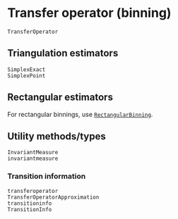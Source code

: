 # Transfer operator (binning)

```@docs
TransferOperator
```

## Triangulation estimators

```@docs
SimplexExact
SimplexPoint
```

## Rectangular estimators

For rectangular binnings, use [`RectangularBinning`](@ref).

## Utility methods/types

```@docs
InvariantMeasure
invariantmeasure
```

### Transition information

```@docs
transferoperator
TransferOperatorApproximation
transitioninfo
TransitionInfo
```
